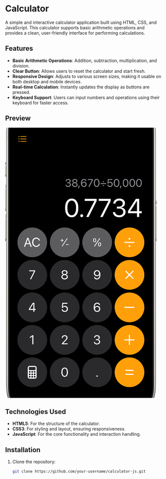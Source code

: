 # Calculator

A simple and interactive calculator application built using HTML, CSS, and JavaScript. This calculator supports basic arithmetic operations and provides a clean, user-friendly interface for performing calculations.

## Features

- **Basic Arithmetic Operations**: Addition, subtraction, multiplication, and division.
- **Clear Button**: Allows users to reset the calculator and start fresh.
- **Responsive Design**: Adjusts to various screen sizes, making it usable on both desktop and mobile devices.
- **Real-time Calculation**: Instantly updates the display as buttons are pressed.
- **Keyboard Support**: Users can input numbers and operations using their keyboard for faster access.

## Preview

![Calculator Preview](imgs/calc.png)

## Technologies Used

- **HTML5**: For the structure of the calculator.
- **CSS3**: For styling and layout, ensuring responsiveness.
- **JavaScript**: For the core functionality and interaction handling.

## Installation

1. Clone the repository:
   ```bash
   git clone https://github.com/your-username/calculator-js.git
   ```
